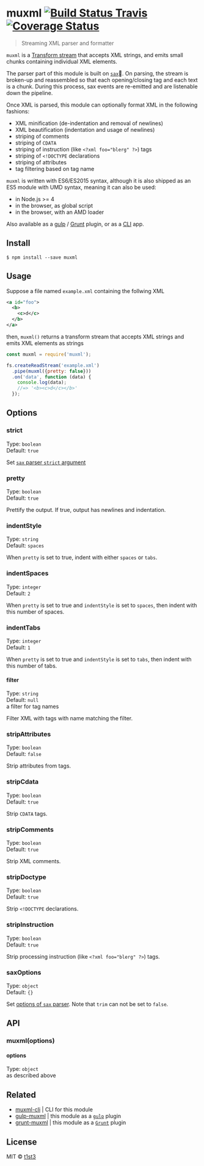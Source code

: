 # muxml [![Build Status Travis](https://travis-ci.org/t1st3/muxml.svg?branch=master)](https://travis-ci.org/t1st3/muxml) [![Coverage Status](https://codecov.io/gh/t1st3/muxml/badge.svg?branch=master)](https://codecov.io/gh/t1st3/muxml?branch=master)

> Streaming XML parser and formatter

`muxml` is a [Transform stream](https://nodejs.org/api/stream.html#stream_duplex_and_transform_streams) that accepts XML strings, and emits small chunks containing individual XML elements.

The parser part of this module is built on [`sax`](https://www.npmjs.com/package/sax):saxophone:.
On parsing, the stream is broken-up and reassembled so that each opening/closing tag and each text is a chunk. During this process, sax events are re-emitted and are listenable down the pipeline.

Once XML is parsed, this module can optionally format XML in the following fashions:

* XML minification (de-indentation and removal of newlines)
* XML beautification (indentation and usage of newlines)
* striping of comments
* striping of `CDATA`
* striping of instruction (like `<?xml foo="blerg" ?>`) tags
* striping of `<!DOCTYPE` declarations
* striping of attributes
* tag filtering based on tag name

`muxml` is written with ES6/ES2015 syntax, although it is also shipped as an ES5 module with UMD syntax, meaning it can also be used:

* in Node.js >= 4
* in the browser, as global script
* in the browser, with an AMD loader

Also available as a [gulp](https://github.com/t1st3/gulp-muxml) / [Grunt](https://github.com/t1st3/grunt-muxml) plugin, or as a [CLI](https://github.com/t1st3/muxml-cli) app.


## Install

```
$ npm install --save muxml
```

## Usage

Suppose a file named `example.xml` containing the follwing XML

```xml
<a id="foo">
  <b>
    <c>d</c>
  </b>
</a>
```

then, `muxml()` returns a transform stream that accepts XML strings and emits XML elements as strings

```js
const muxml = require('muxml');

fs.createReadStream('example.xml')
  .pipe(muxml({pretty: false}))
  .on('data', function (data) {
    console.log(data);
    //=> '<b><c>d</c></b>'
  });
```

## Options

### strict

Type: `boolean`<br>
Default: `true`

Set [`sax` parser `strict` argument](https://www.npmjs.com/package/sax#arguments)

### pretty

Type: `boolean`<br>
Default: `true`

Prettify the output. If true, output has newlines and indentation.

### indentStyle

Type: `string`<br>
Default: `spaces`

When `pretty` is set to true, indent with either `spaces` or `tabs`.

### indentSpaces

Type: `integer`<br>
Default: `2`

When `pretty` is set to true and `indentStyle` is set to `spaces`, then indent with this number of spaces.

### indentTabs

Type: `integer`<br>
Default: `1`

When `pretty` is set to true and `indentStyle` is set to `tabs`, then indent with this number of tabs.

#### filter

Type: `string`<br>
Default: `null`<br>
a filter for tag names

Filter XML with tags with name matching the filter.

### stripAttributes

Type: `boolean`<br>
Default: `false`

Strip attributes from tags.

### stripCdata

Type: `boolean`<br>
Default: `true`

Strip `CDATA` tags.

### stripComments

Type: `boolean`<br>
Default: `true`

Strip XML comments.

### stripDoctype

Type: `boolean`<br>
Default: `true`

Strip `<!DOCTYPE` declarations.

### stripInstruction

Type: `boolean`<br>
Default: `true`

Strip processing instruction (like `<?xml foo="blerg" ?>`) tags.

### saxOptions

Type: `object`<br>
Default: `{}`

Set [options of `sax` parser](https://www.npmjs.com/package/sax#arguments). Note that `trim` can not be set to `false`.


## API

### muxml(options)

#### options

Type: `object`<br>
as described above


## Related

* [muxml-cli](https://github.com/t1st3/muxml-cli) | CLI for this module
* [gulp-muxml](https://github.com/t1st3/gulp-muxml) | this module as a [`gulp`](http://gulpjs.com/) plugin
* [grunt-muxml](https://github.com/t1st3/grunt-muxml) | this module as a [`Grunt`](http://gruntjs.com/) plugin


## License

MIT © [t1st3](https://t1st3.com)
